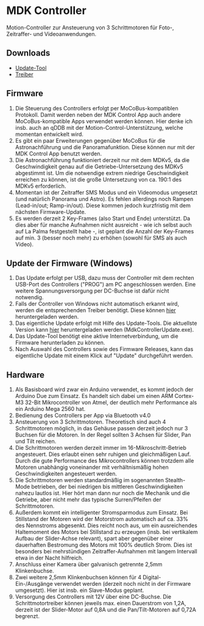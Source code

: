 # MDK Controller
Motion-Controller zur Ansteuerung von 3 Schrittmotoren für Foto-, Zeitraffer- und Videoanwendungen.

## Downloads

* [Update-Tool](https://github.com/milindur/MdkControllerUpdate/releases/download/v1.1/MdkControllerUpdate.exe)
* [Treiber](https://github.com/milindur/MdkControllerUpdate/releases/download/v1.1/drivers.zip)

## Firmware

1. Die Steuerung des Controllers erfolgt per MoCoBus-kompatiblen Protokoll. Damit werden neben der MDK Control App auch andere MoCoBus-kompatible Apps verwendet werden können. Hier denke ich insb. auch an qDDB mit der Motion-Control-Unterstützung, welche momentan entwickelt wird.
2. Es gibt ein paar Erweiterungen gegenüber MoCoBus für die Astronachführung und die Panoramafunktion. Diese können nur mit der MDK Control App benutzt werden.
3. Die Astronachführung funktioniert derzeit nur mit dem MDKv5, da die Geschwindigkeit genau auf die Getriebe-Untersetzung des MDKv5 abgestimmt ist. Um die notwendige extrem niedrige Geschwindigkeit erreichen zu können, ist die große Untersetzung von ca. 190:1 des MDKv5 erforderlich.
4. Momentan ist der Zeitraffer SMS Modus und ein Videomodus umgesetzt (und natürlich Panorama und Astro). Es fehlen allerdings noch Rampen (Lead-in/out; Ramp-in/out). Diese kommen jedoch kurzfristig mit dem nächsten Firmware-Update.
5. Es werden derzeit 2 Key-Frames (also Start und Ende) unterstützt. Da dies aber für manche Aufnahmen nicht ausreicht - wie ich selbst auch auf La Palma festgestellt habe -, ist geplant die Anzahl der Key-Frames auf min. 3 (besser noch mehr) zu erhöhen (sowohl für SMS als auch Video).

## Update der Firmware (Windows)

1. Das Update erfolgt per USB, dazu muss der Controller mit dem rechten USB-Port des Controllers ("PROG") am PC angeschlossen werden. Eine weitere Spannungsversorgung per DC-Buchse ist dafür nicht notwendig.
2. Falls der Controller von Windows nicht automatisch erkannt wird, werden die entsprechenden Treiber benötigt.
   Diese können [hier](https://github.com/milindur/MdkControllerUpdate/releases/download/v1.1/drivers.zip) heruntergeladen werden.
3. Das eigentliche Update erfolgt mit Hilfe des Update-Tools. Die aktuellste Version kann [hier](https://github.com/milindur/MdkControllerUpdate/releases) heruntergeladen werden (MdkControllerUpdate.exe).
4. Das Update-Tool benötigt eine aktive Internetverbindung, um die Firmware herunterladen zu können.
5. Nach Auswahl des Controllers sowie des Firmware Releases, kann das eigentliche Update mit einem Klick auf "Update" durchgeführt werden.

## Hardware

1. Als Basisboard wird zwar ein Arduino verwendet, es kommt jedoch der Arduino Due zum Einsatz. Es handelt sich dabei um einen ARM Cortex-M3 32-Bit Mikrocontroller von Atmel, der deutlich mehr Performance als ein Arduino Mega 2560 hat.
2. Bedienung des Controllers per App via Bluetooth v4.0
3. Ansteuerung von 3 Schrittmotoren. Theoretisch sind auch 4 Schrittmotoren möglich, in das Gehäuse passen derzeit jedoch nur 3 Buchsen für die Motoren. In der Regel sollten 3 Achsen für Slider, Pan und Tilt reichen.
4. Die Schrittmotoren werden derzeit immer im 16-Mikroschritt-Betrieb angesteuert. Dies erlaubt einen sehr ruhigen und gleichmäßigen Lauf. Durch die gute Performance des Mikrocontrollers können trotzdem alle Motoren unabhängig voneinander mit verhältnismäßig hohen Geschwindigkeiten angesteuert werden.
5. Die Schrittmotoren werden standardmäßig im sogenannten Stealth-Mode betrieben, der bei niedrigen bis mittleren Geschwindigkeiten nahezu lautlos ist. Hier hört man dann nur noch die Mechanik und die Getriebe, aber nicht mehr das typische Surren/Pfeifen der Schrittmotoren.
6. Außerdem kommt ein intelligenter Stromsparmodus zum Einsatz. Bei Stillstand der Motoren wird der Motorstrom automatisch auf ca. 33% des Nennstroms abgesenkt. Dies reicht noch aus, um ein ausreichendes Haltemoment des Motors bei Stillstand zu erzeugen (insb. bei vertikalem Aufbau der Slider-Achse relevant), spart aber gegenüber einer dauerhaften Bestromung des Motors mit 100% deutlich Strom. Dies ist besonders bei mehrstündigen Zeitraffer-Aufnahmen mit langem Intervall etwa in der Nacht hilfreich.
7. Anschluss einer Kamera über galvanisch getrennte 2,5mm Klinkenbuchse.
8. Zwei weitere 2,5mm Klinkenbuchsen können für 4 Digital-Ein-/Ausgänge verwendet werden (derzeit noch nicht in der Firmware umgesetzt). Hier ist insb. ein Slave-Modus geplant.
9. Versorgung des Controllers mit 12V über eine DC-Buchse. Die Schrittmotortreiber können jeweils max. einen Dauerstrom von 1,2A, derzeit ist der Slider-Motor auf 0,8A und die Pan/Tilt-Motoren auf 0,72A begrenzt.
